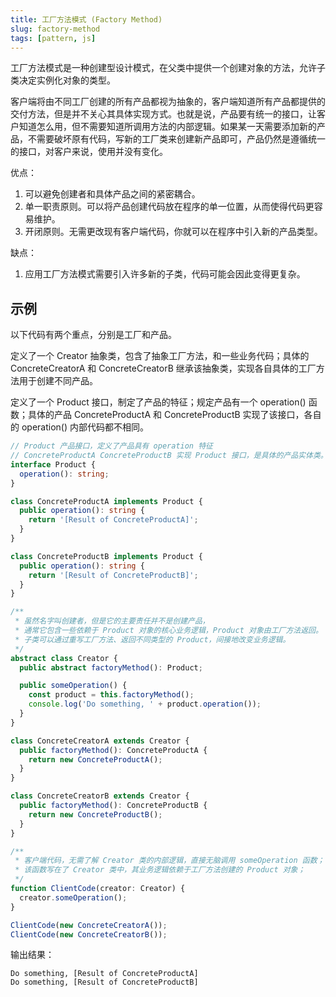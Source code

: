 ```yaml
---
title: 工厂方法模式 (Factory Method)
slug: factory-method
tags: [pattern, js]
---
```



工厂方法模式是一种创建型设计模式，在父类中提供一个创建对象的方法，允许子类决定实例化对象的类型。

客户端将由不同工厂创建的所有产品都视为抽象的，客户端知道所有产品都提供的交付方法，但是并不关心其具体实现方式。也就是说，产品要有统一的接口，让客户知道怎么用，但不需要知道所调用方法的内部逻辑。如果某一天需要添加新的产品，不需要破坏原有代码，写新的工厂类来创建新产品即可，产品仍然是遵循统一的接口，对客户来说，使用并没有变化。

优点：
1. 可以避免创建者和具体产品之间的紧密耦合。
2. 单一职责原则。可以将产品创建代码放在程序的单一位置，从而使得代码更容易维护。
3. 开闭原则。无需更改现有客户端代码，你就可以在程序中引入新的产品类型。

缺点：
1. 应用工厂方法模式需要引入许多新的子类，代码可能会因此变得更复杂。

## 示例
以下代码有两个重点，分别是工厂和产品。

定义了一个 Creator 抽象类，包含了抽象工厂方法，和一些业务代码；具体的 ConcreteCreatorA 和 ConcreteCreatorB 继承该抽象类，实现各自具体的工厂方法用于创建不同产品。

定义了一个 Product 接口，制定了产品的特征；规定产品有一个 operation() 函数；具体的产品 ConcreteProductA 和 ConcreteProductB 实现了该接口，各自的 operation() 内部代码都不相同。

```ts
// Product 产品接口，定义了产品具有 operation 特征
// ConcreteProductA ConcreteProductB 实现 Product 接口，是具体的产品实体类。
interface Product {
  operation(): string;
}

class ConcreteProductA implements Product {
  public operation(): string {
    return '[Result of ConcreteProductA]';
  }
}

class ConcreteProductB implements Product {
  public operation(): string {
    return '[Result of ConcreteProductB]';
  }
}

/**
 * 虽然名字叫创建者，但是它的主要责任并不是创建产品，
 * 通常它包含一些依赖于 Product 对象的核心业务逻辑，Product 对象由工厂方法返回。
 * 子类可以通过重写工厂方法、返回不同类型的 Product，间接地改变业务逻辑。
 */
abstract class Creator {
  public abstract factoryMethod(): Product;

  public someOperation() {
    const product = this.factoryMethod();
    console.log('Do something, ' + product.operation());
  }
}

class ConcreteCreatorA extends Creator {
  public factoryMethod(): ConcreteProductA {
    return new ConcreteProductA();
  }
}

class ConcreteCreatorB extends Creator {
  public factoryMethod(): ConcreteProductB {
    return new ConcreteProductB();
  }
}

/**
 * 客户端代码，无需了解 Creator 类的内部逻辑，直接无脑调用 someOperation 函数；
 * 该函数写在了 Creator 类中，其业务逻辑依赖于工厂方法创建的 Product 对象；
 */
function ClientCode(creator: Creator) {
  creator.someOperation();
}

ClientCode(new ConcreteCreatorA());
ClientCode(new ConcreteCreatorB());
```

输出结果：
```
Do something, [Result of ConcreteProductA]
Do something, [Result of ConcreteProductB]
```
